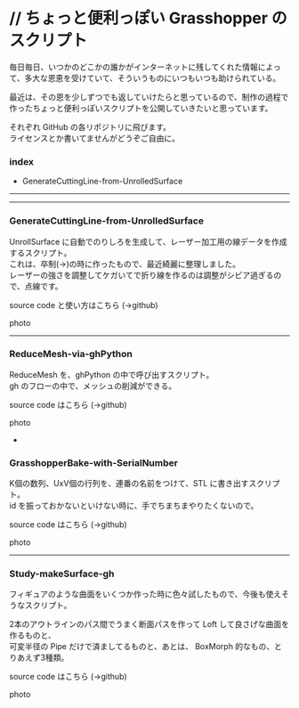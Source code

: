 # // ちょっと便利っぽい Grasshopper のスクリプト  


毎日毎日、いつかのどこかの誰かがインターネットに残してくれた情報によって、多大な恩恵を受けていて、そういうものにいつもいつも助けられている。  

最近は、その恩を少しずつでも返していけたらと思っているので、制作の過程で作ったちょっと便利っぽいスクリプトを公開していきたいと思っています。  

それぞれ GitHub の各リポジトリに飛びます。  
ライセンスとか書いてませんがどうぞご自由に。  


### index  

- GenerateCuttingLine-from-UnrolledSurface   


---  

---  


### GenerateCuttingLine-from-UnrolledSurface  

UnrollSurface に自動でのりしろを生成して、レーザー加工用の線データを作成するスクリプト。  
これは、卒制(→)の時に作ったもので、最近綺麗に整理しました。  
レーザーの強さを調整してケガいてで折り線を作るのは調整がシビア過ぎるので、点線です。  

source code と使い方はこちら (→github)

photo

---  


### ReduceMesh-via-ghPython  

ReduceMesh を、ghPython の中で呼び出すスクリプト。  
gh のフローの中で、メッシュの削減ができる。  

source code はこちら (→github)

photo

-


### GrasshopperBake-with-SerialNumber  

K個の数列、UxV個の行列を、連番の名前をつけて、STL に書き出すスクリプト。  
id を振っておかないといけない時に、手でちまちまやりたくないので。  

source code はこちら (→github)  

photo


---  


### Study-makeSurface-gh  

フィギュアのような曲面をいくつか作った時に色々試したもので、今後も使えそうなスクリプト。  

2本のアウトラインのパス間でうまく断面パスを作って Loft して良さげな曲面を作るものと、  
可変半径の Pipe だけで済ましてるものと、あとは、 BoxMorph 的なもの、とりあえず3種類。  

source code はこちら (→github)

photo
